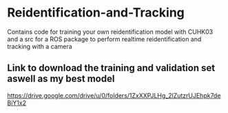 # Reidentification-and-Tracking
Contains code for training your own reidentification model with CUHK03 and a src for a ROS package to perform realtime reidentification and tracking with a camera

## Link to download the training and validation set aswell as my best model
https://drive.google.com/drive/u/0/folders/1ZxXXPJLHg_2lZutzrUJEhpk7deBiY1x2
